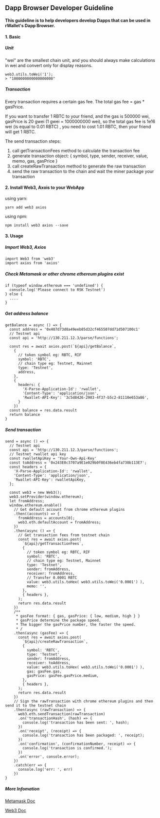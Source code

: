 ## Dapp Browser Developer Guideline

#### This guideline is to help developers develop Dapps that can be used in rWallet's Dapp Browser.

#### 1. Basic

##### Unit

"wei" are the smallest chain unit, and you should always make calculations in wei and convert only for display reasons.

```
web3.utils.toWei('1');
> "1000000000000000000"
```

##### Transaction
Every transaction requires a certain gas fee. The total gas fee = gas * gasPrice.

If you want to transfer 1 RBTC to your friend, and the gas is 500000 wei, gasPrice is 20 gwei (1 gwei = 1000000000 wei), so the total gas fee is 1e16 wei (is equal to 0.01 RBTC) , you need to cost 1.01 RBTC, then your friend will get 1 RBTC.

The send transaction steps:

1. call getTransactionFees method to calculate the transaction fee
2. generate transaction object: { symbol, type, sender, receiver, value, memo, gas, gasPrice }
3. call createRawTransaction method to generate the raw transaction
4. send the raw transaction to the chain and wait the miner package your transaction

    
#### 2. Install Web3, Axois to your WebApp

using yarn: 

```
yarn add web3 axios
```
using npm:

```
npm install web3 axios --save
```

#### 3. Usage

##### Import Web3, Axios
```
import Web3 from 'web3'
import axios from 'axios'
```

##### Check Metamask or other chrome ethereum plugins exist

```
if (typeof window.ethereum === 'undefined') {
  console.log('Please connect to RSK Testnet')
} else {
  ....
}
```

##### Get address balance

```
getBalance = async () => {
  const address = '0x407d73d8a49eeb85d32cf465507dd71d507100c1'
  // Testnet api
  const api = 'http://130.211.12.3/parse/functions';
  
  const res = await axios.post(`${api}/getBalance`,
    {
      // token symbol eg: RBTC, RIF
      symbol: 'RBTC',
      // chain type eg: Testnet, Mainnet
      type: 'Testnet',
      address,
    },
    {
      headers: {
        'X-Parse-Application-Id': 'rwallet',
        'Content-Type': 'application/json',
        'Rwallet-API-Key': '3c5d8426-2903-4f37-b5c2-81110e653a86',
      }
    })
  const balance = res.data.result
  return balance
}
```

##### Send transaction

```
send = async () => {
  // Testnet api
  const api = 'http://130.211.12.3/parse/functions';
  // Testnet rwallet api key
  const rwalletApiKey = 'Your-Own-Api-Key'
  const toAddress = '0x243E0c3707a9E1e029b0f0E436eb4fa730b113E7';
  const headers = {
    'X-Parse-Application-Id': 'rwallet',
    'Content-Type': 'application/json',
    'Rwallet-API-Key': rwalletApiKey,
  };

  const web3 = new Web3();
  web3.setProvider(window.ethereum);
  let fromAddress;
  window.ethereum.enable()
    // Get default account from chrome ethereum plugins
    .then((accounts) => {
      fromAddress = accounts[0];
      web3.eth.defaultAccount = fromAddress;
    })
    .then(async () => {
      // Get transaction fees from testnet chain
      const res = await axios.post(
        `${api}/getTransactionFees`,
        {
          // token symbol eg: RBTC, RIF
          symbol: 'RBTC',
          // chain type eg: Testnet, Mainnet
          type: 'Testnet',
          sender: fromAddress,
          receiver: fromAddress,
          // Transfer 0.0001 RBTC
          value: web3.utils.toHex( web3.utils.toWei('0.0001') ),
          memo: '',
        },
        { headers },
      );
      return res.data.result
    })
    /**
     * gasFee format: { gas, gasPrice: { low, medium, high } }
     * gasPrice determine the package speed.
     * The bigger the gasPrice number, the faster the speed.
     * /
    .then(async (gasFee) => {
      const res = await axios.post(
        `${api}/createRawTransaction`,
        { 
          symbol: 'RBTC',
          type: 'Testnet',
          sender: fromAddress,
          receiver: toAddress,
          value: web3.utils.toHex( web3.utils.toWei('0.0001') ),
          gas: gasFee.gas,
          gasPrice: gasFee.gasPrice.medium,
        },
        { headers },
      );
      return res.data.result
    })
    // Sign the rawTransaction with chrome ethereum plugins and then send it to the testnet chain
    .then(async (rawTransaction) => {
      web3.eth.sendTransaction(rawTransaction)
      .on('transactionHash', (hash) => {
        console.log('transaction has been sent: ', hash);
      })
      .on('receipt', (receipt) => {
        console.log('transaction has been packaged: ', receipt);
      })
      .on('confirmation', (confirmationNumber, receipt) => {
        console.log('transaction is confirmed.');
      })
      .on('error', console.error);
    })
    .catch(err => {
      console.log('err: ', err)
    })
}
```

##### More Infomation

[Metamask Doc](https://docs.metamask.io/guide/)

[Web3 Doc](https://web3js.readthedocs.io/en/v1.2.6/getting-started.html)
